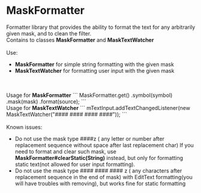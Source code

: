 # MaskFormatter
Formatter library that provides the ability to format the text for any arbitrarily given mask,
and to clean the filter.
<br/>Contains to classes <b>MaskFormatter</b> and <b>MaskTextWatcher</b>
<br/>
<br/>
Use: 
<ul>
<li><b>MaskFormatter</b> for simple string formatting with the given mask </li>
<li><b>MaskTextWatcher</b> for formatting user input with the given mask</li>
</ul>
<br/>
<br/>
Usage for <b>MaskFormatter</b>
```
MaskFormatter.get()
             .symbol(symbol)
             .mask(mask)
             .format(source);
```
<br/>
Usage for <b>MaskTextWatcher</b>
```
mTextInput.addTextChangedListener(new MaskTextWatcher("#### #### #### ####"));
```
<br/><br/>
Known issues:
<ul>
<li>Do not use the mask type ####z ( any letter or number after replacement sequence without space after last replacement char)
 If you need to format and clear such mask, use <b>MaskFormatter#clearStatic(String)</b> instead, but only for formatting static text(not allowed for user input formatting).</li>
<li>Do not use the mask type #### #### #### z ( any characters after replacement sequence in the end of mask) with EditText formatting(you will have troubles with removing), but works fine for static formatting</li>
</ul>
